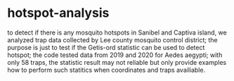 # hotspot-analysis
to detect if there is any mosquito hotspots in Sanibel and Captiva island, we analyzed trap data collected by Lee county mosquito control district;
the purpose is just to test if the Getis-ord statistic can be used to detect hotspot;
the code tested data from 2019 and 2020 for Aedes aegypti;
with only 58 traps, the statistic result may not reliable but only provide examples how to perform such statitics when coordinates and traps availiable.
